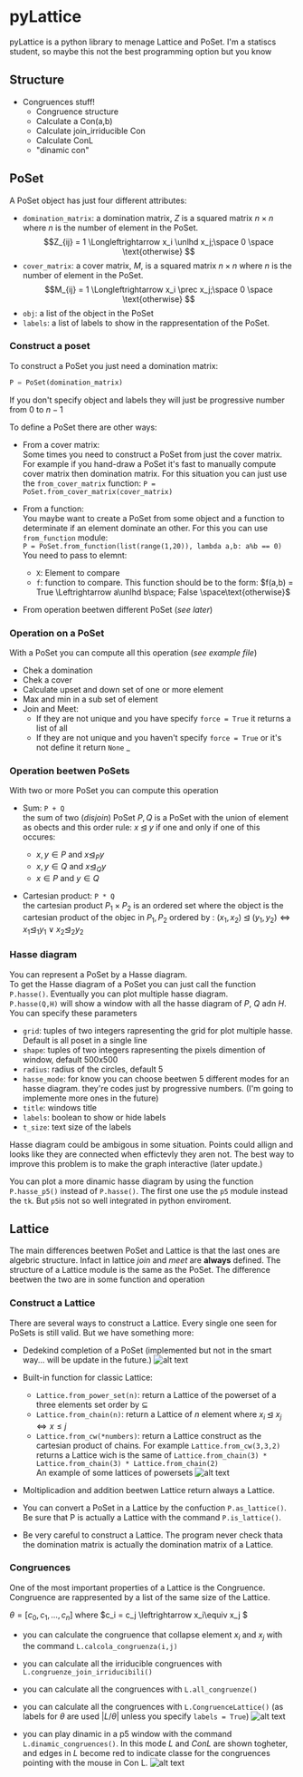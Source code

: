 # pyLattice

pyLattice is a python library to menage Lattice and PoSet.
I'm a statiscs student, so maybe this not the best programming option but you know


## Structure
- Congruences stuff!
    - Congruence structure
    - Calculate a Con(a,b)
    - Calculate join_irriducible Con
    - Calculate ConL
    - "dinamic con"

## PoSet
A PoSet object has just four different attributes:
- `domination_matrix`: a domination matrix, $Z$ is a squared matrix $n\times n$ where $n$ is the number of element in the PoSet. 
    $$Z_{ij} = 1 \Longleftrightarrow x_i \unlhd x_j;\space 0 \space \text{otherwise} $$
- `cover_matrix`: a cover matrix, $M$,  is a squared matrix $n\times n$ where $n$ is the number of element in the PoSet. 
    $$M_{ij} = 1 \Longleftrightarrow x_i \prec x_j;\space 0 \space \text{otherwise} $$
- `obj`: a list of the object in the PoSet
- `labels`: a list of labels to show in the rappresentation of the PoSet.

### Construct a poset
To construct a PoSet you just need a domination matrix:

```python
P = PoSet(domination_matrix)
```
If you don't specify object and labels they will just be progressive number from $0$ to $n-1$

To define a PoSet there are other ways:

- From a cover matrix:  
    Some times you need to construct a PoSet from just the cover matrix. For example if you hand-draw a PoSet it's fast to manually compute cover matrix then domination matrix.
    For this situation you can just use the `from_cover_matrix` function:
    `P = PoSet.from_cover_matrix(cover_matrix)`

- From a function:  
    You maybe want to create a PoSet from some object and a function to determinate if an element dominate an other. For this you can use `from_function` module:  
    `P = PoSet.from_function(list(range(1,20)), lambda a,b: a%b == 0)`
    You need to pass to elemnt:
    - `X`: Element to compare
    - `f`: function to compare. This function should be to the form: $f(a,b) = True \Leftrightarrow a\unlhd b\space; False \space\text{otherwise}$  

- From operation beetwen different PoSet (_see later_)

### Operation on a PoSet
With a PoSet you can compute all this operation (_see example file_)
- Chek a domination
- Chek a cover
- Calculate upset and down set of one or more element
- Max and min in a sub set of element
- Join and Meet:
    - If they are not unique and you have specify `force = True` it returns a list of all
    - If they are not unique and you haven't specify `force = True` or it's not define it return `None`
_

### Operation beetwen PoSets
With two or more PoSet you can compute this operation
- Sum: `P + Q`  
    the sum of two (_disjoin_) PoSet $P,Q$ is a PoSet with the union of element as obects and this order rule: $x\unlhd y$ if one and only if one of this occures:
    - $x,y \in P$ and $x\unlhd_P y$
    - $x,y \in Q$ and $x\unlhd_Q y$
    - $x \in P$ and $y\in Q$

- Cartesian product: `P * Q`  
    the cartesian product $P_1 \times P_2$ is an ordered set where the object is the cartesian product of the objec in $P_1,P_2$ ordered by : $(x_1,x_2)\unlhd (y_1,y_2)\Leftrightarrow x_1 \unlhd_1 y_1 \vee x_2 \unlhd_2 y_2$

### Hasse diagram
You can represent a PoSet by a Hasse diagram.  
To get the Hasse diagram of a PoSet you can just call the function `P.hasse()`. Eventually you can plot multiple hasse diagram.  
`P.hasse(Q,H)` will show a window with all the hasse diagram of $P$, $Q$ adn $H$. You can specify these parameters
- `grid`: tuples of two integers rapresenting the grid for plot multiple hasse. Default is all poset in a single line
- `shape`: tuples of two integers rapresenting the pixels dimention of window, default 500x500
- `radius`: radius of the circles, default 5
- `hasse_mode`: for know you can choose beetwen 5 different modes for an hasse diagram. they're codes just by progressive numbers. (I'm going to implemente more ones in the future)
- `title`: windows title
- `labels`: boolean to show or hide labels
- `t_size`: text size of the labels

Hasse diagram could be ambigous in some situation. Points could allign and looks like they are connected when effictevly they aren not. The best way to improve this problem is to make the graph interactive (later update.)

You can plot a more dinamic hasse diagram by using the function `P.hasse_p5()` instead of `P.hasse()`. The first one use the `p5` module instead the `tk`. But `p5`is not so well integrated in python enviroment.

## Lattice
The main differences beetwen PoSet and Lattice is that the last ones are algebric structure. Infact in lattice _join_ and _meet_ are **always** defined. The structure of a Lattice module is the same as the PoSet. The difference beetwen the two are in some function and operation 

### Construct a Lattice
There are several ways to construct a Lattice.
Every single one seen for PoSets is still valid. But we have something more:
- Dedekind completion of a PoSet (implemented but not in the smart way... will be update in the future.)
![alt text](img/dedekind_completion.png)

- Built-in function for classic Lattice:
    - `Lattice.from_power_set(n)`: return a Lattice of the powerset of a three elements set order by $\subseteq$
    - `Lattice.from_chain(n)`: return a Lattice of $n$ element where $x_i\unlhd x_j \Longleftrightarrow x\le j$
    - `Lattice.from_cw(*numbers)`: return a Lattice construct as the cartesian product of chains. For example `Lattice.from_cw(3,3,2)` returns a Lattice wich is the same of `Lattice.from_chain(3) * Lattice.from_chain(3) * Lattice.from_chain(2)`  
    An example of some lattices of powersets
    ![alt text](img/powesets_lattices.png)
- Moltiplicadion and addition beetwen Lattice return always a Lattice.
- You can convert a PoSet in a Lattice by the confuction `P.as_lattice()`. Be sure that P is actually a Lattice with the command `P.is_lattice()`.
- Be very careful to construct a Lattice. The program never check thata the domination matrix is actually the domination matrix of a Lattice.


### Congruences
One of the most important properties of a Lattice is the Congruence.
Congruence are rappresented by a list of the same size of the Lattice.

$\theta = [c_0,c_1,\dots,c_n]$ where $c_i = c_j \leftrightarrow x_i\equiv x_j $

- you can calculate the congruence that collapse element $x_i$ and $x_j$ with the command `L.calcola_congruenza(i,j)`

- you can calculate all the irriducible congruences with `L.congruenze_join_irriducibili()`

- you can calculate all the congruences with `L.all_congruenze()`
- you can calculate all the congruences with `L.CongruenceLattice()` (as labels for $\theta$ are used $|L/\theta|$ unless you specify `labels = True`)
![alt text](img/L_ConL.png)

- you can play dinamic in a p5 window with the command `L.dinamic_congruences()`. In this mode $L$ and $Con L$ are shown togheter, and edges in $L$ become red to indicate classe for the congruences pointing with the mouse in Con L.
 ![alt text](img/dinamic_L_ConL.png)